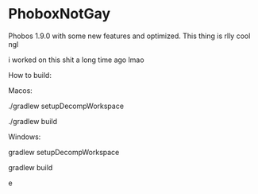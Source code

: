 # PhoboxNotGay

Phobos 1.9.0 with some new features and optimized.
This thing is rlly cool ngl

i worked on this shit a long time ago lmao




How to build:


Macos: 

./gradlew setupDecompWorkspace

./gradlew build



Windows: 

gradlew setupDecompWorkspace

gradlew build

e
